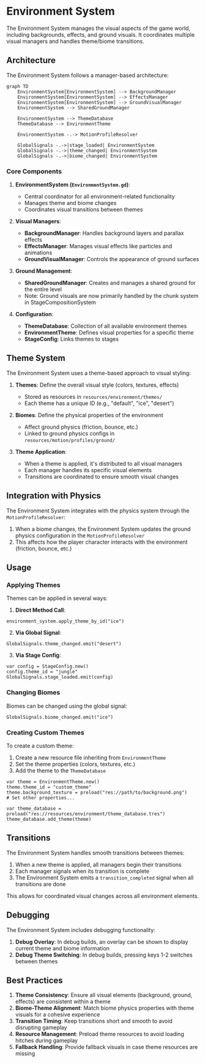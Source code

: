 # Environment System

The Environment System manages the visual aspects of the game world, including backgrounds, effects, and ground visuals. It coordinates multiple visual managers and handles theme/biome transitions.

## Architecture

The Environment System follows a manager-based architecture:

```mermaid
graph TD
    EnvironmentSystem[EnvironmentSystem] --> BackgroundManager
    EnvironmentSystem[EnvironmentSystem] --> EffectsManager
    EnvironmentSystem[EnvironmentSystem] --> GroundVisualManager
    EnvironmentSystem --> SharedGroundManager
    
    EnvironmentSystem --> ThemeDatabase
    ThemeDatabase --> EnvironmentTheme
    
    EnvironmentSystem -.-> MotionProfileResolver
    
    GlobalSignals -.->|stage_loaded| EnvironmentSystem
    GlobalSignals -.->|theme_changed| EnvironmentSystem
    GlobalSignals -.->|biome_changed| EnvironmentSystem
```

### Core Components

1. **EnvironmentSystem (`EnvironmentSystem.gd`)**: 
   - Central coordinator for all environment-related functionality
   - Manages theme and biome changes
   - Coordinates visual transitions between themes

2. **Visual Managers**:
   - **BackgroundManager**: Handles background layers and parallax effects
   - **EffectsManager**: Manages visual effects like particles and animations
   - **GroundVisualManager**: Controls the appearance of ground surfaces

3. **Ground Management**:
   - **SharedGroundManager**: Creates and manages a shared ground for the entire level
   - Note: Ground visuals are now primarily handled by the chunk system in StageCompositionSystem

4. **Configuration**:
   - **ThemeDatabase**: Collection of all available environment themes
   - **EnvironmentTheme**: Defines visual properties for a specific theme
   - **StageConfig**: Links themes to stages

## Theme System

The Environment System uses a theme-based approach to visual styling:

1. **Themes**: Define the overall visual style (colors, textures, effects)
   - Stored as resources in `resources/environment/themes/`
   - Each theme has a unique ID (e.g., "default", "ice", "desert")

2. **Biomes**: Define the physical properties of the environment
   - Affect ground physics (friction, bounce, etc.)
   - Linked to ground physics configs in `resources/motion/profiles/ground/`

3. **Theme Application**:
   - When a theme is applied, it's distributed to all visual managers
   - Each manager handles its specific visual elements
   - Transitions are coordinated to ensure smooth visual changes

## Integration with Physics

The Environment System integrates with the physics system through the `MotionProfileResolver`:

1. When a biome changes, the Environment System updates the ground physics configuration in the `MotionProfileResolver`
2. This affects how the player character interacts with the environment (friction, bounce, etc.)

## Usage

### Applying Themes

Themes can be applied in several ways:

1. **Direct Method Call**:
```gdscript
environment_system.apply_theme_by_id("ice")
```

2. **Via Global Signal**:
```gdscript
GlobalSignals.theme_changed.emit("desert")
```

3. **Via Stage Config**:
```gdscript
var config = StageConfig.new()
config.theme_id = "jungle"
GlobalSignals.stage_loaded.emit(config)
```

### Changing Biomes

Biomes can be changed using the global signal:

```gdscript
GlobalSignals.biome_changed.emit("ice")
```

### Creating Custom Themes

To create a custom theme:

1. Create a new resource file inheriting from `EnvironmentTheme`
2. Set the theme properties (colors, textures, etc.)
3. Add the theme to the `ThemeDatabase`

```gdscript
var theme = EnvironmentTheme.new()
theme.theme_id = "custom_theme"
theme.background_texture = preload("res://path/to/background.png")
# Set other properties...

var theme_database = preload("res://resources/environment/theme_database.tres")
theme_database.add_theme(theme)
```

## Transitions

The Environment System handles smooth transitions between themes:

1. When a new theme is applied, all managers begin their transitions
2. Each manager signals when its transition is complete
3. The Environment System emits a `transition_completed` signal when all transitions are done

This allows for coordinated visual changes across all environment elements.

## Debugging

The Environment System includes debugging functionality:

1. **Debug Overlay**: In debug builds, an overlay can be shown to display current theme and biome information
2. **Debug Theme Switching**: In debug builds, pressing keys 1-2 switches between themes

## Best Practices

1. **Theme Consistency**: Ensure all visual elements (background, ground, effects) are consistent within a theme
2. **Biome-Theme Alignment**: Match biome physics properties with theme visuals for a cohesive experience
3. **Transition Timing**: Keep transitions short and smooth to avoid disrupting gameplay
4. **Resource Management**: Preload theme resources to avoid loading hitches during gameplay
5. **Fallback Handling**: Provide fallback visuals in case theme resources are missing
